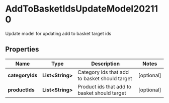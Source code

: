 

# AddToBasketIdsUpdateModel202110

Update model for updating add to basket target ids

## Properties

| Name | Type | Description | Notes |
|------------ | ------------- | ------------- | -------------|
|**categoryIds** | **List&lt;String&gt;** | Category ids that add to basket should target |  [optional] |
|**productIds** | **List&lt;String&gt;** | Product ids that add to basket should target |  [optional] |



